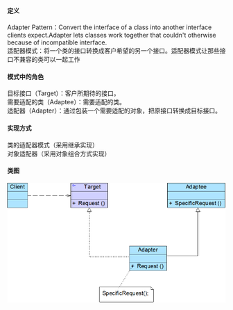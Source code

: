 ﻿#### 定义  
Adapter Pattern：Convert the interface of a class into another interface clients expect.Adapter lets classes work together that couldn't otherwise because of incompatible interface.  
适配器模式：将一个类的接口转换成客户希望的另一个接口。适配器模式让那些接口不兼容的类可以一起工作
#### 模式中的角色
目标接口（Target）：客户所期待的接口。  
需要适配的类（Adaptee）：需要适配的类。  
适配器（Adapter）：通过包装一个需要适配的对象，把原接口转换成目标接口。
#### 实现方式  
类的适配器模式（采用继承实现）  
对象适配器（采用对象组合方式实现）  
#### 类图  
![类适配器模式](images/类适配器模式.png)